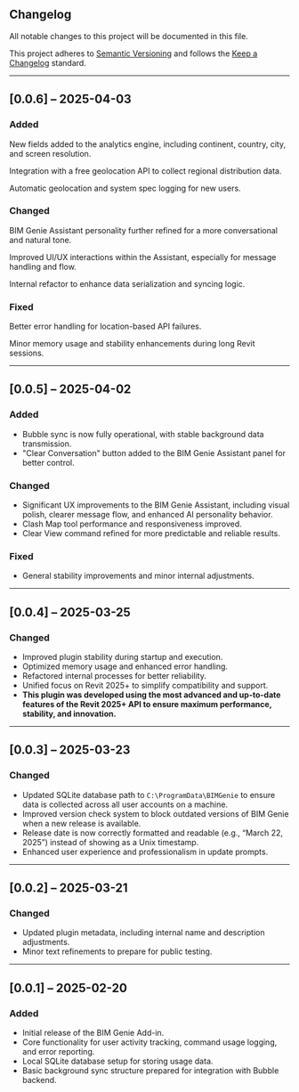 ## Changelog
All notable changes to this project will be documented in this file.

This project adheres to [Semantic Versioning](https://semver.org/) and follows the [Keep a Changelog](https://keepachangelog.com/en/1.0.0/) standard.

---

## [0.0.6] – 2025-04-03
### Added
New fields added to the analytics engine, including continent, country, city, and screen resolution.

Integration with a free geolocation API to collect regional distribution data.

Automatic geolocation and system spec logging for new users.

### Changed
BIM Genie Assistant personality further refined for a more conversational and natural tone.

Improved UI/UX interactions within the Assistant, especially for message handling and flow.

Internal refactor to enhance data serialization and syncing logic.

### Fixed
Better error handling for location-based API failures.

Minor memory usage and stability enhancements during long Revit sessions.

---

## [0.0.5] – 2025-04-02
### Added
- Bubble sync is now fully operational, with stable background data transmission.
- "Clear Conversation" button added to the BIM Genie Assistant panel for better control.

### Changed
- Significant UX improvements to the BIM Genie Assistant, including visual polish, clearer message flow, and enhanced AI personality behavior.
- Clash Map tool performance and responsiveness improved.
- Clear View command refined for more predictable and reliable results.

### Fixed
- General stability improvements and minor internal adjustments.

---

## [0.0.4] – 2025-03-25
### Changed
- Improved plugin stability during startup and execution.
- Optimized memory usage and enhanced error handling.
- Refactored internal processes for better reliability.
- Unified focus on Revit 2025+ to simplify compatibility and support.
- **This plugin was developed using the most advanced and up-to-date features of the Revit 2025+ API to ensure maximum performance, stability, and innovation.**

---

## [0.0.3] – 2025-03-23
### Changed
- Updated SQLite database path to `C:\ProgramData\BIMGenie` to ensure data is collected across all user accounts on a machine.
- Improved version check system to block outdated versions of BIM Genie when a new release is available.
- Release date is now correctly formatted and readable (e.g., “March 22, 2025”) instead of showing as a Unix timestamp.
- Enhanced user experience and professionalism in update prompts.

---

## [0.0.2] – 2025-03-21
### Changed
- Updated plugin metadata, including internal name and description adjustments.
- Minor text refinements to prepare for public testing.

---

## [0.0.1] – 2025-02-20
### Added
- Initial release of the BIM Genie Add-in.
- Core functionality for user activity tracking, command usage logging, and error reporting.
- Local SQLite database setup for storing usage data.
- Basic background sync structure prepared for integration with Bubble backend.
